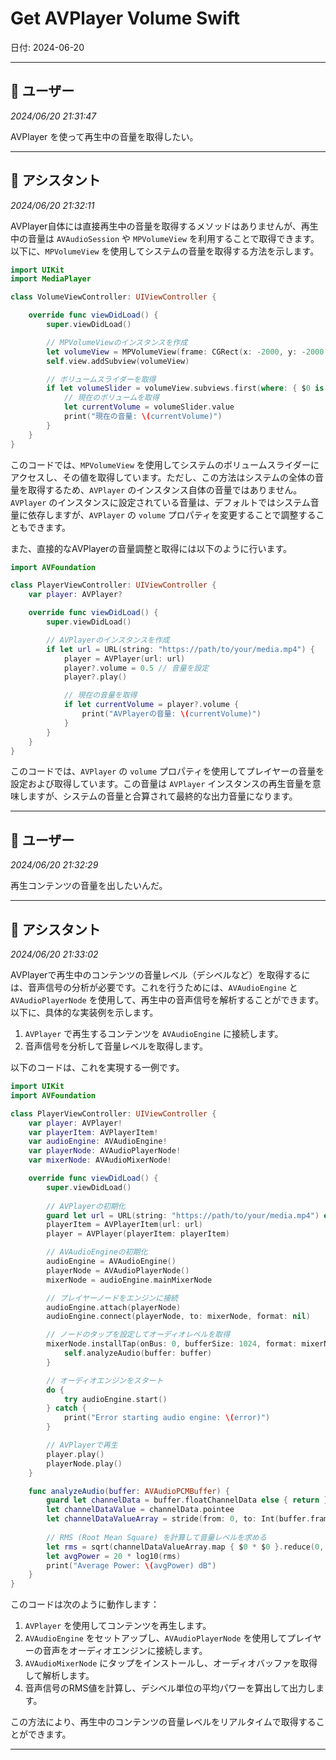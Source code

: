 # Get AVPlayer Volume Swift

日付: 2024-06-20

---

## 👤 ユーザー
*2024/06/20 21:31:47*

AVPlayer を使って再生中の音量を取得したい。

---

## 🤖 アシスタント
*2024/06/20 21:32:11*

AVPlayer自体には直接再生中の音量を取得するメソッドはありませんが、再生中の音量は `AVAudioSession` や `MPVolumeView` を利用することで取得できます。以下に、`MPVolumeView` を使用してシステムの音量を取得する方法を示します。

```swift
import UIKit
import MediaPlayer

class VolumeViewController: UIViewController {

    override func viewDidLoad() {
        super.viewDidLoad()

        // MPVolumeViewのインスタンスを作成
        let volumeView = MPVolumeView(frame: CGRect(x: -2000, y: -2000, width: 0, height: 0))
        self.view.addSubview(volumeView)

        // ボリュームスライダーを取得
        if let volumeSlider = volumeView.subviews.first(where: { $0 is UISlider }) as? UISlider {
            // 現在のボリュームを取得
            let currentVolume = volumeSlider.value
            print("現在の音量: \(currentVolume)")
        }
    }
}
```

このコードでは、`MPVolumeView` を使用してシステムのボリュームスライダーにアクセスし、その値を取得しています。ただし、この方法はシステムの全体の音量を取得するため、`AVPlayer` のインスタンス自体の音量ではありません。`AVPlayer` のインスタンスに設定されている音量は、デフォルトではシステム音量に依存しますが、`AVPlayer` の `volume` プロパティを変更することで調整することもできます。

また、直接的なAVPlayerの音量調整と取得には以下のように行います。

```swift
import AVFoundation

class PlayerViewController: UIViewController {
    var player: AVPlayer?

    override func viewDidLoad() {
        super.viewDidLoad()

        // AVPlayerのインスタンスを作成
        if let url = URL(string: "https://path/to/your/media.mp4") {
            player = AVPlayer(url: url)
            player?.volume = 0.5 // 音量を設定
            player?.play()

            // 現在の音量を取得
            if let currentVolume = player?.volume {
                print("AVPlayerの音量: \(currentVolume)")
            }
        }
    }
}
```

このコードでは、`AVPlayer` の `volume` プロパティを使用してプレイヤーの音量を設定および取得しています。この音量は `AVPlayer` インスタンスの再生音量を意味しますが、システムの音量と合算されて最終的な出力音量になります。

---

## 👤 ユーザー
*2024/06/20 21:32:29*

再生コンテンツの音量を出したいんだ。

---

## 🤖 アシスタント
*2024/06/20 21:33:02*

AVPlayerで再生中のコンテンツの音量レベル（デシベルなど）を取得するには、音声信号の分析が必要です。これを行うためには、`AVAudioEngine` と `AVAudioPlayerNode` を使用して、再生中の音声信号を解析することができます。以下に、具体的な実装例を示します。

1. `AVPlayer` で再生するコンテンツを `AVAudioEngine` に接続します。
2. 音声信号を分析して音量レベルを取得します。

以下のコードは、これを実現する一例です。

```swift
import UIKit
import AVFoundation

class PlayerViewController: UIViewController {
    var player: AVPlayer!
    var playerItem: AVPlayerItem!
    var audioEngine: AVAudioEngine!
    var playerNode: AVAudioPlayerNode!
    var mixerNode: AVAudioMixerNode!

    override func viewDidLoad() {
        super.viewDidLoad()
        
        // AVPlayerの初期化
        guard let url = URL(string: "https://path/to/your/media.mp4") else { return }
        playerItem = AVPlayerItem(url: url)
        player = AVPlayer(playerItem: playerItem)

        // AVAudioEngineの初期化
        audioEngine = AVAudioEngine()
        playerNode = AVAudioPlayerNode()
        mixerNode = audioEngine.mainMixerNode

        // プレイヤーノードをエンジンに接続
        audioEngine.attach(playerNode)
        audioEngine.connect(playerNode, to: mixerNode, format: nil)

        // ノードのタップを設定してオーディオレベルを取得
        mixerNode.installTap(onBus: 0, bufferSize: 1024, format: mixerNode.outputFormat(forBus: 0)) { (buffer, when) in
            self.analyzeAudio(buffer: buffer)
        }

        // オーディオエンジンをスタート
        do {
            try audioEngine.start()
        } catch {
            print("Error starting audio engine: \(error)")
        }

        // AVPlayerで再生
        player.play()
        playerNode.play()
    }

    func analyzeAudio(buffer: AVAudioPCMBuffer) {
        guard let channelData = buffer.floatChannelData else { return }
        let channelDataValue = channelData.pointee
        let channelDataValueArray = stride(from: 0, to: Int(buffer.frameLength), by: buffer.stride).map { channelDataValue[$0] }
        
        // RMS (Root Mean Square) を計算して音量レベルを求める
        let rms = sqrt(channelDataValueArray.map { $0 * $0 }.reduce(0, +) / Float(buffer.frameLength))
        let avgPower = 20 * log10(rms)
        print("Average Power: \(avgPower) dB")
    }
}
```

このコードは次のように動作します：

1. `AVPlayer` を使用してコンテンツを再生します。
2. `AVAudioEngine` をセットアップし、`AVAudioPlayerNode` を使用してプレイヤーの音声をオーディオエンジンに接続します。
3. `AVAudioMixerNode` にタップをインストールし、オーディオバッファを取得して解析します。
4. 音声信号のRMS値を計算し、デシベル単位の平均パワーを算出して出力します。

この方法により、再生中のコンテンツの音量レベルをリアルタイムで取得することができます。

---
